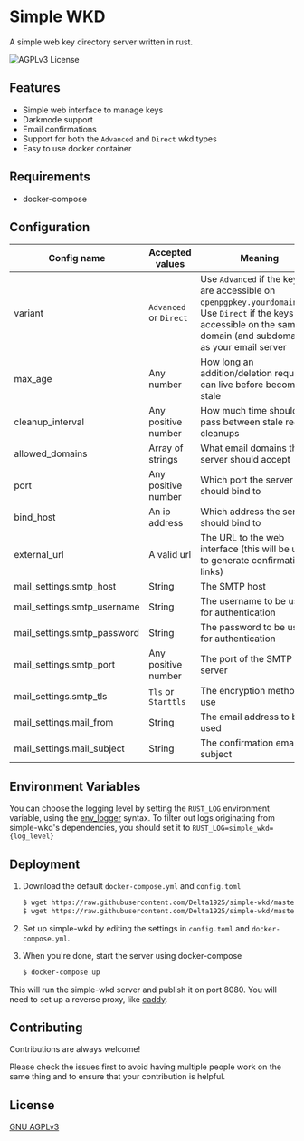 
# Simple WKD

A simple web key directory server written in rust.


![AGPLv3 License](https://img.shields.io/badge/License-AGPL%20v3-blue.svg)


## Features

- Simple web interface to manage keys
- Darkmode support
- Email confirmations
- Support for both the `Advanced` and `Direct` wkd types
- Easy to use docker container


## Requirements

- docker-compose
## Configuration

Config name | Accepted values | Meaning
--- | --- | ---
variant | `Advanced` or `Direct` | Use `Advanced` if the keys are accessible on `openpgpkey.yourdomain.tld`; Use `Direct` if the keys are accessible on the same domain (and subdomain) as your email server
max_age | Any number | How long an addition/deletion request can live before becoming stale
cleanup_interval | Any positive number | How much time should pass between stale request cleanups
allowed_domains | Array of strings | What email domains this server should accept
port | Any positive number | Which port the server should bind to
bind_host | An ip address | Which address the server should bind to
external_url | A valid url | The URL to the web interface (this will be used to generate confirmation links) 
mail_settings.smtp_host | String | The SMTP host
mail_settings.smtp_username | String | The username to be used for authentication
mail_settings.smtp_password | String | The password to be used for authentication
mail_settings.smtp_port | Any positive number | The port of the SMTP server
mail_settings.smtp_tls | `Tls` or `Starttls` | The encryption method to use
mail_settings.mail_from | String | The email address to be used
mail_settings.mail_subject | String | The confirmation email's subject


## Environment Variables

You can choose the logging level by setting the `RUST_LOG` environment variable, using the [env_logger](https://docs.rs/env_logger/0.10.0/env_logger/#enabling-logging) syntax. To filter out logs originating from simple-wkd's dependencies, you should set it to `RUST_LOG=simple_wkd={log_level}`

## Deployment

1. Download the default `docker-compose.yml` and `config.toml`

    ```bash
    $ wget https://raw.githubusercontent.com/Delta1925/simple-wkd/master/docker-compose.yml
    $ wget https://raw.githubusercontent.com/Delta1925/simple-wkd/master/example.config.toml -O config.toml
    ```

2. Set up simple-wkd by editing the settings in `config.toml` and `docker-compose.yml`.

3. When you're done, start the server using docker-compose

    ```bash
    $ docker-compose up
    ```

This will run the simple-wkd server and publish it on port 8080. You will need to set up a reverse proxy, like [caddy](https://caddyserver.com/). 


## Contributing

Contributions are always welcome!

Please check the issues first to avoid having multiple people work on the same thing and to ensure that your contribution is helpful.

## License

[GNU AGPLv3](https://choosealicense.com/licenses/agpl-3.0/)

